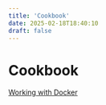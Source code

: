 ```yaml
---
title: 'Cookbook'
date: 2025-02-18T18:40:10
draft: false
---
```


# Cookbook

[Working with Docker](./working-with-docker/)
